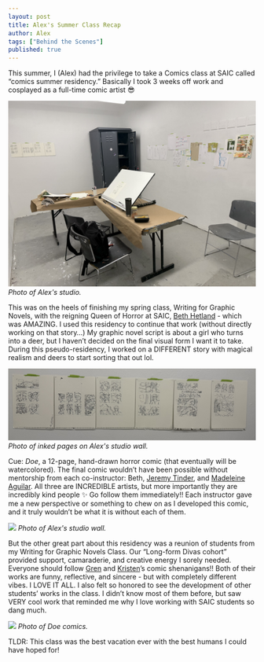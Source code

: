 ```yaml
---
layout: post
title: Alex's Summer Class Recap
author: Alex
tags: ["Behind the Scenes"]
published: true
---
```


This summer, I (Alex) had the privilege to take a Comics class at SAIC called “comics summer residency.” Basically I took 3 weeks off work and cosplayed as a full-time comic artist 😎 

<a href="/assets/img/post/25-9-8-aoksummer3.jpeg"><img src="/assets/img/post/25-9-8-aoksummer3.jpeg"></a> 
*Photo of Alex's studio.*

<!--more-->

This was on the heels of finishing my spring class, Writing for Graphic Novels, with the reigning Queen of Horror at SAIC,  <a href="https://www.instagram.com/bethhetland/">Beth Hetland</a> - which was AMAZING. I used this residency to continue that work (without directly working on that story…) My graphic novel script is about a girl who turns into a deer, but I haven’t decided on the final visual form I want it to take. During this pseudo-residency, I worked on a DIFFERENT story with magical realism and deers to start sorting that out lol.

<a href="/assets/img/post/25-9-8-aoksummer2.jpeg"><img src="/assets/img/post/25-9-8-aoksummer2.jpeg"></a> 
*Photo of inked pages on Alex's studio wall.*

Cue: *Doe*, a 12-page, hand-drawn horror comic (that eventually will be watercolored). The final comic wouldn’t have been possible without mentorship from each co-instructor: Beth, <a href="https://www.instagram.com/jeremytinder/">Jeremy Tinder</a>, and <a href="https://www.instagram.com/__bench_press/">Madeleine Aguilar</a>. All three are INCREDIBLE artists, but more importantly they are incredibly kind people ✨ Go follow them immediately!! Each instructor gave me a new perspective or something to chew on as I developed this comic, and it truly wouldn’t be what it is without each of them. 

<a href="/assets/img/post/25-9-8-aoksummer1.png"><img src="/assets/img/post/25-9-8-aoksummer1.png"></a> 
*Photo of Alex's studio wall.*

But the other great part about this residency was a reunion of students from my Writing for Graphic Novels Class. Our “Long-form Divas cohort” provided support, camaraderie, and creative energy I sorely needed. Everyone should follow <a href="https://www.instagram.com/itmegrenbee/">Gren</a> and <a href="https://www.instagram.com/laek621/">Kristen</a>’s comic shenanigans!! Both of their works are funny, reflective, and sincere - but with completely different vibes. I LOVE IT ALL. I also felt so honored to see the development of other students’ works in the class. I didn’t know most of them before, but saw VERY cool work that reminded me why I love working with SAIC students so dang much.

<a href="/assets/img/post/25-9-8-aoksummer4.png"><img src="/assets/img/post/25-9-8-aoksummer4.png"></a> 
*Photo of Doe comics.*

TLDR: This class was the best vacation ever with the best humans I could have hoped for!
